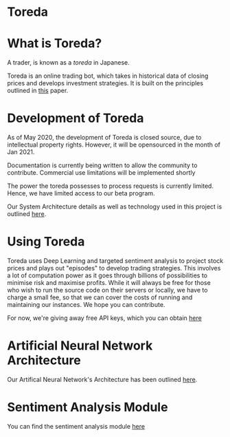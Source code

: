 # Toreda

# What is Toreda?

A trader, is known as a _toreda_ in Japanese.  

Toreda is an online trading bot, which takes in historical data of closing prices and develops investment strategies. It is built on the principles outlined in [this](principle.md) paper.

# Development of Toreda

As of May 2020, the development of Toreda is closed source, due to intellectual property rights. However, it will be opensourced in the month of Jan 2021.

Documentation is currently being written to allow the community to contribute. Commercial use limitations will be implemented shortly

The power the toreda possesses to process requests is currently limited. Hence, we have limited access to our beta program. 

Our System Architecture details as well as technology used in this project is outlined [here](system-design.md). 

# Using Toreda

Toreda uses Deep Learning and targeted sentiment analysis to project stock prices and plays out "episodes" to develop trading strategies. This involves a lot of computation power as it goes through billions of possibilities to minimise risk and maximise profits. While it will always be free for those who wish to run the source code on their servers or locally, we have to charge a small fee, so that we can cover the costs of running and maintaining our instances. We hope you can contribute.

For now, we're giving away free API keys, which you can obtain [here](API-KEYS.md)


# Artificial Neural Network Architecture

Our Artifical Neural Network's Architecture has been outlined [here](ann.html).

# Sentiment Analysis Module

You can find the sentiment analysis module [here](sent-v1.html)


